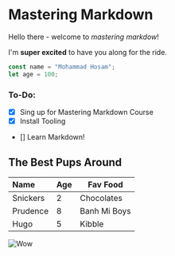 # Mastering Markdown

Hello there - welcome to _mastering markdow_!

I'm **super excited** to have you along for the ride.

```javascript
const name = "Mohammad Hosam";
let age = 100;
```

### To-Do:
* [x] Sing up for Mastering Markdown Course
* [x] Install Tooling
* [] Learn Markdown!

## The Best Pups Around

|   Name    | Age | Fav Food      |
|:----------|:----|---------------|
| Snickers  | 2   | Chocolates    |
| Prudence  | 8   | Banh Mi Boys  |
| Hugo      | 5   | Kibble        |

![Wow](https://unsplash.it/800/200?image=1011)